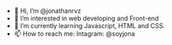 - 👋 Hi, I’m @jonathanrvz
- 👀 I’m interested in web developing and Front-end 
- 🌱 I’m currently learning Javascript, HTML and CSS. 
- 📫 How to reach me: 
Intagram: @soyjona


<!---
jonathanrvz/jonathanrvz is a ✨ special ✨ repository because its `README.md` (this file) appears on your GitHub profile.
You can click the Preview link to take a look at your changes.
--->
